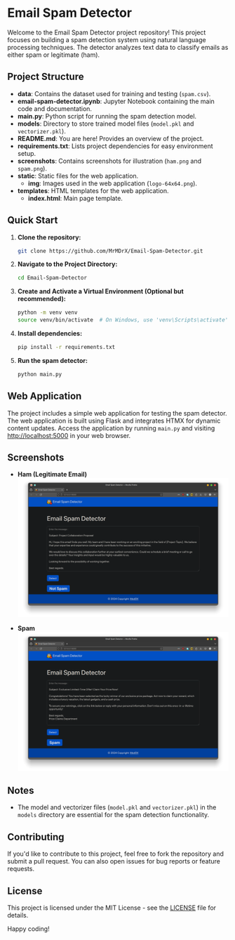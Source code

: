 # Email Spam Detector

Welcome to the Email Spam Detector project repository! This project focuses on building a spam detection system using natural language processing techniques. The detector analyzes text data to classify emails as either spam or legitimate (ham).

## Project Structure

- **data**: Contains the dataset used for training and testing (`spam.csv`).
- **email-spam-detector.ipynb**: Jupyter Notebook containing the main code and documentation.
- **main.py**: Python script for running the spam detection model.
- **models**: Directory to store trained model files (`model.pkl` and `vectorizer.pkl`).
- **README.md**: You are here! Provides an overview of the project.
- **requirements.txt**: Lists project dependencies for easy environment setup.
- **screenshots**: Contains screenshots for illustration (`ham.png` and `spam.png`).
- **static**: Static files for the web application.
  - **img**: Images used in the web application (`logo-64x64.png`).
- **templates**: HTML templates for the web application.
  - **index.html**: Main page template.

## Quick Start

1. **Clone the repository:**

   ```bash
   git clone https://github.com/MrMDrX/Email-Spam-Detector.git
   ```

2. **Navigate to the Project Directory:**

   ```bash
   cd Email-Spam-Detector
   ```

3. **Create and Activate a Virtual Environment (Optional but recommended):**

   ```bash
   python -m venv venv
   source venv/bin/activate  # On Windows, use 'venv\Scripts\activate'
   ```

4. **Install dependencies:**

   ```bash
   pip install -r requirements.txt
   ```

5. **Run the spam detector:**

   ```bash
   python main.py
   ```

## Web Application

The project includes a simple web application for testing the spam detector. The web application is built using Flask and integrates HTMX for dynamic content updates. Access the application by running `main.py` and visiting [http://localhost:5000](http://localhost:5000) in your web browser.

## Screenshots

- **Ham (Legitimate Email)**
  ![Ham](https://github.com/MrMDrX/Email-Spam-Detector/blob/main/screenshots/ham.png)

- **Spam**
  ![Spam](https://github.com/MrMDrX/Email-Spam-Detector/blob/main/screenshots/spam.png)

## Notes

- The model and vectorizer files (`model.pkl` and `vectorizer.pkl`) in the `models` directory are essential for the spam detection functionality.

## Contributing

If you'd like to contribute to this project, feel free to fork the repository and submit a pull request. You can also open issues for bug reports or feature requests.

## License

This project is licensed under the MIT License - see the [LICENSE](LICENSE) file for details.

Happy coding!
